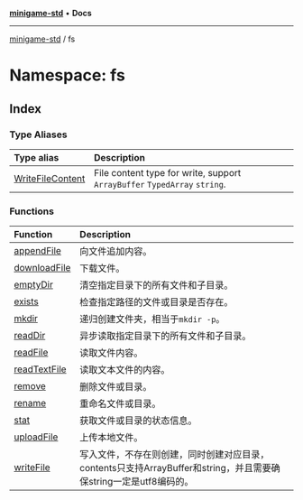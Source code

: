 [**minigame-std**](../../README.md) • **Docs**

***

[minigame-std](../../README.md) / fs

# Namespace: fs

## Index

### Type Aliases

| Type alias | Description |
| :------ | :------ |
| [WriteFileContent](type-aliases/WriteFileContent.md) | File content type for write, support `ArrayBuffer` `TypedArray` `string`. |

### Functions

| Function | Description |
| :------ | :------ |
| [appendFile](functions/appendFile.md) | 向文件追加内容。 |
| [downloadFile](functions/downloadFile.md) | 下载文件。 |
| [emptyDir](functions/emptyDir.md) | 清空指定目录下的所有文件和子目录。 |
| [exists](functions/exists.md) | 检查指定路径的文件或目录是否存在。 |
| [mkdir](functions/mkdir.md) | 递归创建文件夹，相当于`mkdir -p`。 |
| [readDir](functions/readDir.md) | 异步读取指定目录下的所有文件和子目录。 |
| [readFile](functions/readFile.md) | 读取文件内容。 |
| [readTextFile](functions/readTextFile.md) | 读取文本文件的内容。 |
| [remove](functions/remove.md) | 删除文件或目录。 |
| [rename](functions/rename.md) | 重命名文件或目录。 |
| [stat](functions/stat.md) | 获取文件或目录的状态信息。 |
| [uploadFile](functions/uploadFile.md) | 上传本地文件。 |
| [writeFile](functions/writeFile.md) | 写入文件，不存在则创建，同时创建对应目录，contents只支持ArrayBuffer和string，并且需要确保string一定是utf8编码的。 |
